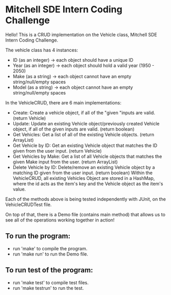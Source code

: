 # Mitchell SDE Intern Coding Challenge
Hello! This is a CRUD implementation on the Vehicle class, Mitchell SDE Intern Coding Challenge.

The vehicle class has 4 instances:
- ID (as an integer) -> each object should have a unique ID
- Year (as an integer) -> each object should hold a valid year (1950 - 2050)
- Make (as a string) -> each object cannot have an empty string/null/empty spaces
- Model (as a string) -> each object cannot have an empty string/null/empty spaces

In the VehicleCRUD, there are 6 main implementations:
- Create: Create a vehicle object, if all of the "given "inputs are valid. (return Vehicle)
- Update: Update an existing Vehicle object/previously created Vehicle object, if all of the given inputs are valid. (return boolean)
- Get Vehicles: Get a list of all of the existing Vehicle objects. (return ArrayList)
- Get Vehicle by ID: Get an existing Vehicle object that matches the ID given from the user input. (return Vehicle)
- Get Vehicles by Make: Get a list of all Vehicle objects that matches the given Make input from the user. (return ArrayList)
- Delete Vehicle by ID: Delete/remove an existing Vehicle object by a matching ID given from the user input. (return boolean)
Within the VehicleCRUD, all existing Vehicles Object are stored in a HashMap, where the id acts as the item's key and the Vehicle object as the item's value.

Each of the methods above is being tested independently with JUnit, on the VehicleCRUDTest file.

On top of that, there is a Demo file (contains main method) that allows us to see all of the operations working together in action!

## To run the program:
- run 'make' to compile the program.
- run 'make run' to run the Demo file.

## To run test of the program:
- run 'make test' to compile test files.
- run 'make testrun' to run the test.
